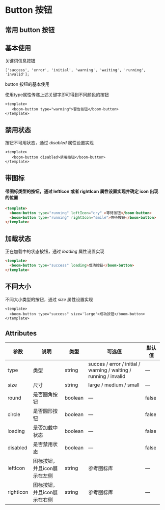 # Button 按钮

## 常用 button 按钮

## 基本使用

关键词信息按钮

```shell
['success', 'error', 'initial', 'warning', 'waiting', 'running', 'invalid'];
```

button 按钮的基本使用

使用type属性传递上述关键字即可得到不同颜色的按钮

```vue
<template>
   <boom-button type="warning">警告按钮</boom-button>
</template>
```

## 禁用状态

按钮不可用状态，通过 *disabled* 属性设置实现

```vue
<template>
   <boom-button disabled>禁用按钮</boom-button>
</template>
```

## 带图标

#### 带图标类型的按钮，通过 leftIcon 或者 rightIcon 属性设置实现并确定 icon 出现的位置

```html
<template>
  <boom-button type="running" leftIcon="cry" >等待按钮</boom-button>
  <boom-button type="running" rightIcon="smile">等待按钮</boom-button>
</template>
```

## 加载状态

正在加载中的状态按钮，通过 *loading* 属性设置实现

```html
<template>
  <boom-button type="success" loading>成功按钮</boom-button>
</template>
```

## 不同大小

不同大小类型的按钮，通过 *size* 属性设置实现

```vue
<template>
  <boom-button type="success" size='large'>成功按钮</boom-button>
</template>
```

## Attributes

| 参数      | 说明                         | 类型    | 可选值                                                       | 默认值 |
| --------- | ---------------------------- | ------- | ------------------------------------------------------------ | ------ |
| type      | 类型                         | string  | succes / error / initial / warning / waiting / running / invalid | —      |
| size      | 尺寸                         | string  | large / medium / small                                       | —      |
| round     | 是否圆角按钮                 | boolean | —                                                            | false  |
| circle    | 是否圆形按钮                 | boolean | —                                                            | false  |
| loading   | 是否加载中状态               | boolean | —                                                            | false  |
| disabled  | 是否禁用状态                 | boolean | —                                                            | false  |
| leftIcon  | 图标按钮，并且icon展示在左侧 | string  | 参考图标库                                                   | —      |
| rightIcon | 图标按钮，并且icon展示在右侧 | string  | 参考图标库                                                   | —      |